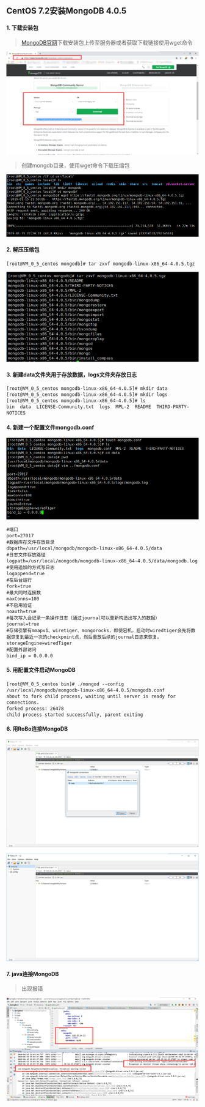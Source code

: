 ## CentOS 7.2安装MongoDB 4.0.5

#### 1. 下载安装包

> [MongoDB官网](https://www.mongodb.com/download-center/community)下载安装包上传至服务器或者获取下载链接使用wget命令

![MongoDB官网](images/MongoDB官网.png)

> 创建mongdb目录，使用wget命令下载压缩包

![MongoDB下载](images/MongoDB下载.png)

#### 2. 解压压缩包

```shell
[root@VM_0_5_centos mongodb]# tar zxvf mongodb-linux-x86_64-4.0.5.tgz
```

![MongoDB解压](images/MongoDB解压.png)

#### 3. 新建data文件夹用于存放数据，logs文件夹存放日志

```shell
[root@VM_0_5_centos mongodb-linux-x86_64-4.0.5]# mkdir data
[root@VM_0_5_centos mongodb-linux-x86_64-4.0.5]# mkdir logs
[root@VM_0_5_centos mongodb-linux-x86_64-4.0.5]# ls
bin  data  LICENSE-Community.txt  logs  MPL-2  README  THIRD-PARTY-NOTICES
```

#### 4. 新建一个配置文件mongodb.conf

![MongoDB配置文件](images/MongoDB配置文件.png)

```properties
#端口
port=27017
#数据库存文件存放目录
dbpath=/usr/local/mongodb/mongodb-linux-x86_64-4.0.5/data
#日志文件存放路径
logpath=/usr/local/mongodb/mongodb-linux-x86_64-4.0.5/data/mongodb.log
#使用追加的方式写日志
logappend=true
#在后台运行
fork=true 
#最大同时连接数
maxConns=100
#不启用验证
noauth=true
#每次写入会记录一条操作日志（通过journal可以重新构造出写入的数据）
journal=true
#存储引擎有mmapv1、wiretiger、mongorocks，即使宕机，启动时wiredtiger会先将数据恢复到最近一次的checkpoint点，然后重放后续的journal日志来恢复。
storageEngine=wiredTiger
#配置外部访问
bind_ip = 0.0.0.0
```

#### 5. 用配置文件启动MongoDB

```shell
[root@VM_0_5_centos bin]# ./mongod --config /usr/local/mongodb/mongodb-linux-x86_64-4.0.5/mongodb.conf 
about to fork child process, waiting until server is ready for connections.
forked process: 26478
child process started successfully, parent exiting
```

#### 6. 用RoBo连接MongoDB

![MongoDB连接1](images/MongoDB连接1.png)

![MongoDB连接2](images/MongoDB连接2.png)

#### 7. java连接MongoDB

> 出现报错

![MongoDB报错](images/MongoDB报错.png)

